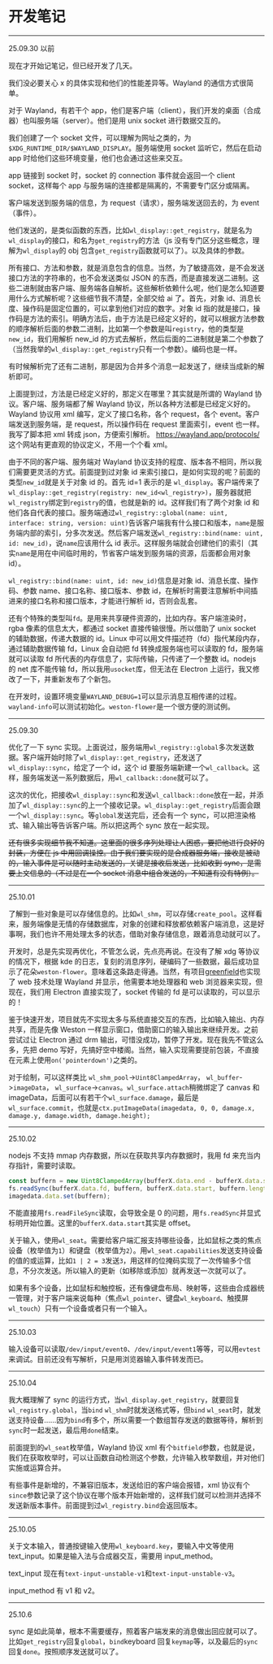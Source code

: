 # 开发笔记

---

25.09.30 以前

现在才开始记笔记，但已经开发了几天。

我们没必要关心 x 的具体实现和他们的性能差异等。Wayland 的通信方式很简单。

对于 Wayland，有若干个 app，他们是客户端（client），我们开发的桌面（合成器）也叫服务端（server）。他们是用 unix socket 进行数据交互的。

我们创建了一个 socket 文件，可以理解为网址之类的，为`$XDG_RUNTIME_DIR/$WAYLAND_DISPLAY`。服务端使用 socket 监听它，然后在启动 app 时给他们这些环境变量，他们也会通过这些来交互。

app 链接到 socket 时，socket 的 connection 事件就会返回一个 client socket，这样每个 app 与服务端的连接都是隔离的，不需要专门区分或隔离。

客户端发送到服务端的信息，为 request（请求），服务端发送回去的，为 event（事件）。

他们发送的，是类似函数的东西，比如`wl_display::get_registry`，就是名为`wl_display`的接口，和名为`get_registry`的方法（js 没有专门区分这些概念，理解为`wl_display`的 obj 包含`get_registry`函数就可以了）。以及具体的参数。

所有接口、方法和参数，就是消息包含的信息。当然，为了敏捷高效，是不会发送接口方法的字符串的，也不会发送类似 JSON 的东西，而是直接发送二进制。这些二进制就由客户端、服务端各自解析。这些解析依赖什么呢，他们是怎么知道要用什么方式解析呢？这些细节我不清楚，全部交给 ai 了。首先，对象 id、消息长度、操作码是固定位置的，可以拿到他们对应的数字。对象 id 指的就是接口，操作码是方法的索引。明确方法后，由于方法是已经定义好的，就可以根据方法参数的顺序解析后面的参数二进制，比如第一个参数是叫`registry`，他的类型是`new_id`，我们用解析 new_id 的方式去解析，然后后面的二进制就是第二个参数了（当然我举的`wl_display::get_registry`只有一个参数）。编码也是一样。

有时候解析完了还有二进制，那是因为合并多个消息一起发送了，继续当成新的解析即可。

上面提到过，方法是已经定义好的，那定义在哪里？其实就是所谓的 Wayland 协议。客户端、服务端都了解 Wayland 协议，所以各种方法都是已经定义好的。Wayland 协议用 xml 编写，定义了接口名称，各个 request，各个 event。客户端发送到服务端，是 request，所以操作码在 request 里面索引，event 也一样。我写了脚本把 xml 转成 json，方便索引解析。 https://wayland.app/protocols/ 这个网站有更直观的协议定义，不用一个个看 xml。

由于不同的客户端、服务端对 Wayland 协议支持的程度、版本各不相同，所以我们需要更灵活的方式。前面提到过对象 id 来索引接口，是如何实现的呢？前面的类型`new_id`就是关于对象 id 的。首先 id=1 表示的是 `wl_display`。客户端传来了`wl_display::get_registry(registry: new_id<wl_registry>)`，服务器就把`wl_registry`绑定到`registry`的值，也就是新的 id。这样我们有了两个对象 id 和他们各自代表的接口。服务端通过`wl_registry::global(name: uint, interface: string, version: uint)`告诉客户端我有什么接口和版本，`name`是服务端内部的索引，分多次发送。然后客户端发送`wl_registry::bind(name: uint, id: new_id)`，说`name`应该用什么 id 表示。这样服务端就会创建他们的索引（其实`name`是用在中间临时用的，节省客户端发到服务端的资源，后面都会用对象 id）。

`wl_registry::bind(name: uint, id: new_id)`信息是对象 id、消息长度、操作码、参数 name、接口名称、接口版本、参数 id，在解析时需要注意解析中间插进来的接口名称和接口版本，才能进行解析 id，否则会乱套。

还有个特殊的类型叫`fd`。是用来共享硬件资源的，比如内存。客户端渲染时，rgba 像素的信息太大，都通过 socket 直接传输很慢。所以借助了 unix socket 的辅助数据，传递大数据的 id。Linux 中可以用文件描述符（fd）指代某段内存，通过辅助数据传输 fd，Linux 会自动把 fd 转换成服务端也可以读取的 fd，服务端就可以读取 fd 所代表的内存信息了，实际传输，只传递了一个整数 id。nodejs 的 net 库不能传输 fd，所以我用`usocket`库，但无法在 Electron 上运行，我又修改了一下，并重新发布了个新包。

在开发时，设置环境变量`WAYLAND_DEBUG=1`可以显示消息互相传递的过程。`wayland-info`可以测试初始化。`weston-flower`是一个很方便的测试例。

---

25.09.30

优化了一下 sync 实现。上面说过，服务端用`wl_registry::global`多次发送数据。客户端开始时除了`wl_display::get_registry`，还发送了`wl_display::sync`，给定了一个 id，这个 id 要服务端新建一个`wl_callback`。这样，服务端发送一系列数据后，用`wl_callback::done`就可以了。

这次的优化，把接收`wl_display::sync`和发送`wl_callback::done`放在一起，并添加了`wl_display::sync`的上一个接收记录。`wl_display::get_registry`后面会跟一个`wl_display::sync`。等`global`发送完后，还会有一个 sync，可以把渲染格式、输入输出等告诉客户端。所以把这两个 sync 放在一起实现。

~~还有很多实现细节我不知道。这里面的很多序列处理让人困惑，要把他进行良好的封装，方便在 js 中用回调操控。由于我们要实现的是合成器服务端，接收是被动的，输入事件是可以随时主动发送的，关键是接收后发送，比如收到 sync，是需要上文信息的（不过是在一个 socket 消息中组合发送的，不知道有没有特例）。~~

---

25.10.01

了解到一些对象是可以存储信息的。比如`wl_shm`，可以存储`create_pool`。这样看来，服务端像是无情的存储数据库，对象的创建和释放都依赖客户端消息，这是好事啊，我们也许不用处理太多的状态，借助对象存储信息，跟着消息动就可以了。

开发时，总是先实现再优化，不管怎么说，先点亮再说。在没有了解 xdg 等协议的情况下，根据 kde 的日志，复刻的消息序列，硬编码了一些数据，最后成功显示了花朵`weston-flower`。意味着这条路走得通。当然，有项目[greenfield](https://greenfield.app/)也实现了 web 技术处理 Wayland 并显示，他需要本地处理器和 web 浏览器来实现，但现在，我们用 Electron 直接实现了，socket 传输的 fd 是可以读取的，可以显示的！

鉴于快速开发，项目就先不实现太多与系统直接交互的东西，比如输入输出、内存共享，而是先像 Weston 一样显示窗口，借助窗口的输入输出来继续开发。之前尝试过让 Electron 通过 drm 输出，可惜没成功，暂停了开发。现在我先不管这么多，先把 demo 写好，先搞好空中楼阁。当然，输入实现需要提前包装，不直接在元素上使用`on('pointerdown')`之类的。

对于绘制，可以这样类比 `wl_shm_pool`->`Uint8ClampedArray`， `wl_buffer`->`imageData`， `wl_surface`->`canvas`。`wl_surface.attach`稍微绑定了 canvas 和 imageData，后面可以有若干个`wl_surface.damage`，最后是`wl_surface.commit`，也就是`ctx.putImageData(imagedata, 0, 0, damage.x, damage.y, damage.width, damage.height);`

---

25.10.02

nodejs 不支持 mmap 内存数据，所以在获取共享内存数据时，我用 fd 来充当内存指针，需要时读取。

```ts
const buffern = new Uint8ClampedArray(bufferX.data.end - bufferX.data.start);
fs.readSync(bufferX.data.fd, buffern, bufferX.data.start, buffern.length, 0);
imagedata.data.set(buffern);
```

不能直接用`fs.readFileSync`读取，会导致全是 0 的问题，用`fs.readSync`并显式标明开始位置。这里的`bufferX.data.start`其实是 offset。

关于输入，使用`wl_seat`。需要给客户端汇报支持哪些设备，比如鼠标之类的焦点设备（枚举值为`1`）和键盘（枚举值为`2`）。用`wl_seat.capabilities`发送支持设备的值的或运算，比如`1 | 2 = 3`发送`3`，用这样的位掩码实现了一次传输多个信息，不分次发送。所以输入的更新（如移除或添加）就再发送一次就可以了。

如果有多个设备，比如鼠标和触控板，还有像键盘布局、映射等，这些由合成器统一管理，对于客户端来说每种（焦点`wl_pointer`、键盘`wl_keyboard`、触摸屏`wl_touch`）只有一个设备或者只有一个输入。

---

25.10.03

输入设备可以读取`/dev/input/event0`、`/dev/input/event1`等等，可以用`evtest`来调试。目前还没有写解析，只是用浏览器输入事件转发而已。

---

25.10.04

我大概理解了 sync 的运行方式，当`wl_display.get_registry`，就要回复`wl_registry.global`，当`bind` `wl_shm`时就发送格式等，但`bind` `wl_seat`时，就发送支持设备……因为`bind`有多个，所以需要一个数组暂存发送的数据等待，解析到`sync`时一起发送，最后用`done`结束。

前面提到的`wl_seat`枚举值，Wayland 协议 xml 有个`bitfield`参数，也就是说，我们在获取枚举时，可以让函数自动检测这个参数，允许输入枚举数组，并对他们实施或运算合并。

有些事件是新增的，不兼容旧版本，发送给旧的客户端会报错，xml 协议有个`since`参数记录了这个协议在哪个版本开始新增的，这样我们就可以检测并选择不发送新版本事件。前面提到过`wl_registry.bind`会返回版本。

---

25.10.05

关于文本输入，普通按键输入使用`wl_keyboard.key`，要输入中文等使用 text_input。如果是输入法与合成器交互，需要用 input_method。

text_input 现在有`text-input-unstable-v1`和`text-input-unstable-v3`。

input_method 有 v1 和 v2。

---

25.10.6

sync 是如此简单，根本不需要缓存，照着客户端发来的消息做出回应就可以了。比如`get_registry`回复`global`，`bind`keyboard 回复`keymap`等，以及最后的`sync`回复`done`。按照顺序发送就可以了。
